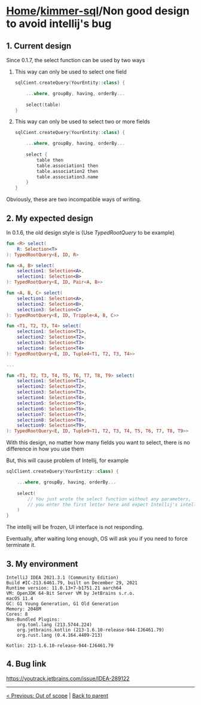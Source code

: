 # [Home](https://github.com/babyfish-ct/kimmer)/[kimmer-sql](./README.md)/Non good design to avoid intellij's bug

## 1. Current design

Since 0.1.7, the select function can be used by two ways

1. This way can only be used to select one field
    ```kt
    sqlCient.createQuery(YourEntity::class) {
    
        ...where, groupBy, having, orderBy...
        
        select(table)
    }
    ```
    
2. This way can only be used to select two or more fields
    ```kt
    sqlCient.createQuery(YourEntity::class) {
    
        ...where, groupBy, having, orderBy...
        
        select {
            table then
            table.association1 then
            table.association2 then
            table.association3.name
        }
    }
    ```
    
Obviously, these are two incompatible ways of writing.

## 2. My expected design

In 0.1.6, the old design style is (Use *TypedRootQuery* to be example)
 
```kt
fun <R> select(
    R: Selection<T>
): TypedRootQuery<E, ID, R>

fun <A, B> select(
    selection1: Selection<A>, 
    selection1: Selection<B>
): TypedRootQuery<E, ID, Pair<A, B>>

fun <A, B, C> select(
    selection1: Selection<A>, 
    selection2: Selection<B>, 
    selection3: Selection<C>
): TypedRootQuery<E, ID, Tripple<A, B, C>>

fun <T1, T2, T3, T4> select(
    selection1: Selection<T1>, 
    selection2: Selection<T2>, 
    selection3: Selection<T3>
    selection4: Selection<T4>
): TypedRootQuery<E, ID, Tuple4<T1, T2, T3, T4>>

...

fun <T1, T2, T3, T4, T5, T6, T7, T8, T9> select(
    selection1: Selection<T1>, 
    selection2: Selection<T2>, 
    selection3: Selection<T3>,
    selection4: Selection<T4>,
    selection5: Selection<T5>,
    selection6: Selection<T6>,
    selection7: Selection<T7>,
    selection8: Selection<T8>,
    selection9: Selection<T9>,
): TypedRootQuery<E, ID, Tuple9<T1, T2, T3, T4, T5, T6, T7, T8, T9>>
```

With this design, no matter how many fields you want to select, there is no difference in how you use them

But, this will cause problem of Intellij, for example

```kt
sqlClient.createQuery(YourEntity::class) {

    ...where, groupBy, having, orderBy...
    
    select(
        // You just wrote the select function without any parameters, 
        // you enter the first letter here and expect Intellij's intellisense
    )
}
```

The intellij will be frozen, UI interface is not responding. 

Eventually, after waiting long enough, OS will ask you if you need to force terminate it.

## 3. My environment 

```
IntelliJ IDEA 2021.3.1 (Community Edition)
Build #IC-213.6461.79, built on December 29, 2021
Runtime version: 11.0.13+7-b1751.21 aarch64
VM: OpenJDK 64-Bit Server VM by JetBrains s.r.o.
macOS 11.4
GC: G1 Young Generation, G1 Old Generation
Memory: 2048M
Cores: 8
Non-Bundled Plugins:
    org.toml.lang (213.5744.224)
    org.jetbrains.kotlin (213-1.6.10-release-944-IJ6461.79)
    org.rust.lang (0.4.164.4409-213)

Kotlin: 213-1.6.10-release-944-IJ6461.79
```

## 4. Bug link

https://youtrack.jetbrains.com/issue/IDEA-289122

-----------------


[< Previous: Out of scope](./out-of-scope.md) | [Back to parent](./README.md)
 
